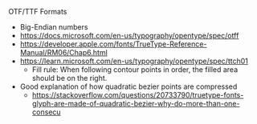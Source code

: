 

OTF/TTF Formats
- Big-Endian numbers
- https://docs.microsoft.com/en-us/typography/opentype/spec/otff
- https://developer.apple.com/fonts/TrueType-Reference-Manual/RM06/Chap6.html
- https://learn.microsoft.com/en-us/typography/opentype/spec/ttch01
    - Fill rule: When following contour points in order, the filled area should be on the right.
- Good explanation of how quadratic bezier points are compressed
    - https://stackoverflow.com/questions/20733790/truetype-fonts-glyph-are-made-of-quadratic-bezier-why-do-more-than-one-consecu